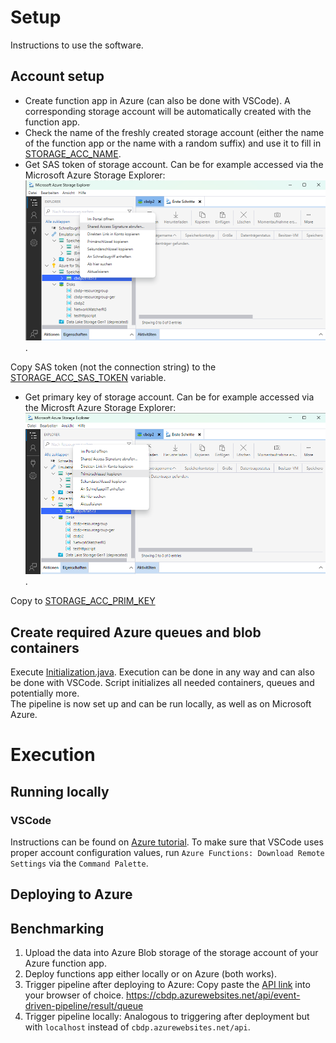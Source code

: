 # Setup
Instructions to use the software.


## Account setup
- Create function app in Azure (can also be done with VSCode). A corresponding storage account will be automatically created with the function app.
- Check the name of the freshly created storage account (either the name of the function app or the name with a random suffix) and use it to fill in [STORAGE_ACC_NAME](./src/main/java/com/function/config/AccountConfig.java).
- Get SAS token of storage account. Can be for example accessed via the Microsoft Azure Storage Explorer: ![img](./images/sas_token_storage_account.png). 

Copy SAS token (not the connection string) to the [STORAGE_ACC_SAS_TOKEN](./src/main/java/com/function/config/AccountConfig.java) variable.
- Get primary key of storage account. Can be for example accessed via the Microsft Azure Storage Explorer: ![img](./images/prim_key_storage_account.png). 

Copy to [STORAGE_ACC_PRIM_KEY](./src/main/java/com/function/config/AccountConfig.java)

## Create required Azure queues and blob containers
Execute [Initialization.java](./src/main/java/com/function/Initialization.java). Execution can be done in any way and can also be done with VSCode. Script initializes all needed containers, queues and potentially more. <br>
The pipeline is now set up and can be run locally, as well as on Microsoft Azure.


# Execution
## Running locally
### VSCode
Instructions can be found on [Azure tutorial](https://learn.microsoft.com/en-us/azure/azure-functions/create-first-function-vs-code-java#run-the-function-locally).
To make sure that VSCode uses proper account configuration values, run `Azure Functions: Download Remote Settings` via the `Command Palette`.

## Deploying to Azure

## Benchmarking
1. Upload the data into Azure Blob storage of the storage account of your Azure function app.
2. Deploy functions app either locally or on Azure (both works).
3. Trigger pipeline after deploying to Azure:
Copy paste the [API link](https://cbdp.azurewebsites.net/api/event-driven-pipeline/requesttype/pipeline) into your browser of choice.
https://cbdp.azurewebsites.net/api/event-driven-pipeline/result/queue 
3. Trigger pipeline locally:
Analogous to triggering after deployment but with `localhost` instead of `cbdp.azurewebsites.net/api`. 